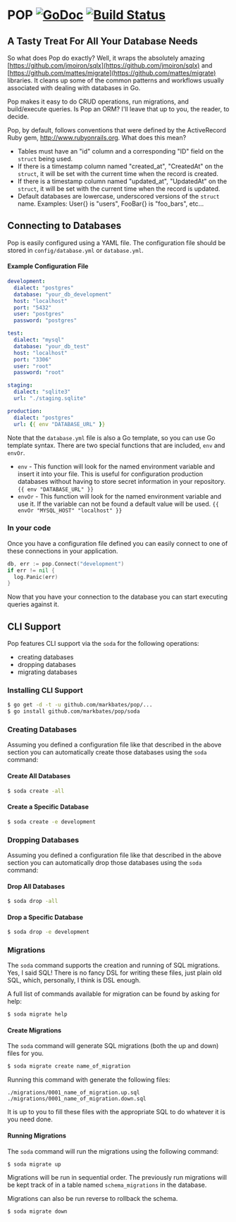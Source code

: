 # POP [![GoDoc](https://godoc.org/github.com/markbates/pop?status.svg)](https://godoc.org/github.com/markbates/pop) [![Build Status](https://travis-ci.org/markbates/pop.svg)](https://travis-ci.org/markbates/pop)

## A Tasty Treat For All Your Database Needs

So what does Pop do exactly? Well, it wraps the absolutely amazing [https://github.com/jmoiron/sqlx](https://github.com/jmoiron/sqlx) and [https://github.com/mattes/migrate](https://github.com/mattes/migrate) libraries. It cleans up some of the common patterns and workflows usually associated with dealing with databases in Go.

Pop makes it easy to do CRUD operations, run migrations, and build/execute queries. Is Pop an ORM? I'll leave that up to you, the reader, to decide.

Pop, by default, follows conventions that were defined by the ActiveRecord Ruby gem, http://www.rubyonrails.org. What does this mean?

* Tables must have an "id" column and a corresponding "ID" field on the `struct` being used.
* If there is a timestamp column named "created_at", "CreatedAt" on the `struct`, it will be set with the current time when the record is created.
* If there is a timestamp column named "updated_at", "UpdatedAt" on the `struct`, it will be set with the current time when the record is updated.
* Default databases are lowercase, underscored versions of the `struct` name. Examples: User{} is "users", FooBar{} is "foo_bars", etc...

## Connecting to Databases

Pop is easily configured using a YAML file. The configuration file should be stored in `config/database.yml` or `database.yml`.

#### Example Configuration File

```yaml
development:
  dialect: "postgres"
  database: "your_db_development"
  host: "localhost"
  port: "5432"
  user: "postgres"
  password: "postgres"

test:
  dialect: "mysql"
  database: "your_db_test"
  host: "localhost"
  port: "3306"
  user: "root"
  password: "root"

staging:
  dialect: "sqlite3"
  url: "./staging.sqlite"

production:
  dialect: "postgres"
  url: {{ env "DATABASE_URL" }}
```

Note that the `database.yml` file is also a Go template, so you can use Go template syntax. There are two special functions that are included, `env` and `envOr`.

* `env` - This function will look for the named environment variable and insert it into your file. This is useful for configuration production databases without having to store secret information in your repository. `{{ env "DATABASE_URL" }}`
* `envOr` - This function will look for the named environment variable and use it. If the variable can not be found a default value will be used. `{{ envOr "MYSQL_HOST" "localhost" }}`

### In your code

Once you have a configuration file defined you can easily connect to one of these connections in your application.

```go
db, err := pop.Connect("development")
if err != nil {
  log.Panic(err)
}
```

Now that you have your connection to the database you can start executing queries against it.

## CLI Support

Pop features CLI support via the `soda` for the following operations:

* creating databases
* dropping databases
* migrating databases

### Installing CLI Support

```bash
$ go get -d -t -u github.com/markbates/pop/...
$ go install github.com/markbates/pop/soda
```

### Creating Databases

Assuming you defined a configuration file like that described in the above section you can automatically create those databases using the `soda` command:

#### Create All Databases

```bash
$ soda create -all
```

#### Create a Specific Database

```bash
$ soda create -e development
```

### Dropping Databases

Assuming you defined a configuration file like that described in the above section you can automatically drop those databases using the `soda` command:

#### Drop All Databases

```bash
$ soda drop -all
```

#### Drop a Specific Database

```bash
$ soda drop -e development
```

### Migrations

The `soda` command supports the creation and running of SQL migrations. Yes, I said SQL! There is no fancy DSL for writing these files, just plain old SQL, which, personally, I think is DSL enough.

A full list of commands available for migration can be found by asking for help:

```bash
$ soda migrate help
```

#### Create Migrations

The `soda` command will generate SQL migrations (both the up and down) files for you.

```bash
$ soda migrate create name_of_migration
```

Running this command with generate the following files:

```text
./migrations/0001_name_of_migration.up.sql
./migrations/0001_name_of_migration.down.sql
```

It is up to you to fill these files with the appropriate SQL to do whatever it is you need done.

#### Running Migrations

The `soda` command will run the migrations using the following command:

```bash
$ soda migrate up
```

Migrations will be run in sequential order. The previously run migrations will be kept track of in a table named `schema_migrations` in the database.

Migrations can also be run reverse to rollback the schema.

```bash
$ soda migrate down
```
